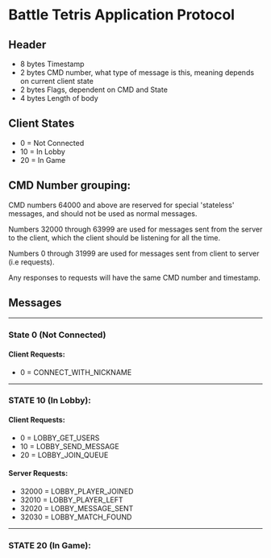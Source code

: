 # Battle Tetris Application Protocol

## Header
- 8 bytes Timestamp
- 2 bytes CMD number, what type of message is this, meaning depends on current client state
- 2 bytes Flags, dependent on CMD and State
- 4 bytes Length of body

## Client States
- 0  = Not Connected
- 10 = In Lobby
- 20 = In Game

## CMD Number grouping:
CMD numbers 64000 and above are reserved for special 'stateless' messages, and should not be used as normal messages.

Numbers 32000 through 63999 are used for messages sent from the server to the client, which the client should be listening for all the time.

Numbers 0 through 31999 are used for messages sent from client to server (i.e requests).

Any responses to requests will have the same CMD number and timestamp.

## Messages
---
### State 0 (Not Connected)
#### Client Requests:
- 0 = CONNECT_WITH_NICKNAME

---
### STATE 10 (In Lobby):
#### Client Requests:
- 0  = LOBBY_GET_USERS
- 10 = LOBBY_SEND_MESSAGE
- 20 = LOBBY_JOIN_QUEUE
#### Server Requests:
- 32000 = LOBBY_PLAYER_JOINED
- 32010 = LOBBY_PLAYER_LEFT
- 32020 = LOBBY_MESSAGE_SENT
- 32030 = LOBBY_MATCH_FOUND
---
### STATE 20 (In Game):
